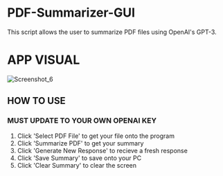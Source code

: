# PDF-Summarizer-GUI
This script allows the user to summarize PDF files using OpenAI's GPT-3.


# APP VISUAL
![Screenshot_6](https://user-images.githubusercontent.com/10804483/226524741-6365a73a-2f70-41a6-864a-c63f557b3dc2.png)



## **HOW TO USE**
### MUST UPDATE TO YOUR OWN OPENAI KEY

1. Click 'Select PDF File' to get your file onto the program
2. Click 'Summarize PDF' to get your summary
3. Click 'Generate New Response' to recieve a fresh response
4. Click 'Save Summary' to save onto your PC
5. Click 'Clear Summary' to clear the screen

